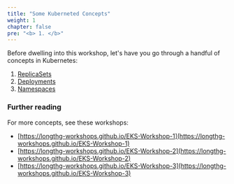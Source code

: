 ```yaml
---
title: "Some Kuberneted Concepts"
weight: 1
chapter: false
pre: "<b> 1. </b>"
---
```


Before dwelling into this workshop, let's have you go through a handful of concepts in Kubernetes:
1. [ReplicaSets](./1.1-ReplicaSets)
2. [Deployments](./1.2-Deployments)
3. [Namespaces](./1.3-Namespaces)

### Further reading

For more concepts, see these workshops:
- [https://longthg-workshops.github.io/EKS-Workshop-1](https://longthg-workshops.github.io/EKS-Workshop-1)
- [https://longthg-workshops.github.io/EKS-Workshop-2](https://longthg-workshops.github.io/EKS-Workshop-2)
- [https://longthg-workshops.github.io/EKS-Workshop-3](https://longthg-workshops.github.io/EKS-Workshop-3)